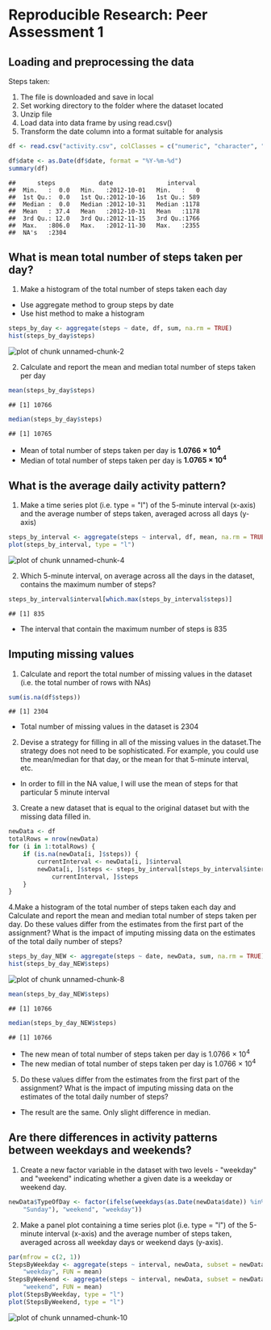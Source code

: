 # Reproducible Research: Peer Assessment 1

## Loading and preprocessing the data

Steps taken:

1. The file is downloaded and save in local
2. Set working directory to the folder where the dataset located
3. Unzip file
4. Load data into data frame by using read.csv() 
5. Transform the date column into a format suitable for analysis 

```r
df <- read.csv("activity.csv", colClasses = c("numeric", "character", "numeric"))

df$date <- as.Date(df$date, format = "%Y-%m-%d")
summary(df)
```

```
##      steps            date               interval   
##  Min.   :  0.0   Min.   :2012-10-01   Min.   :   0  
##  1st Qu.:  0.0   1st Qu.:2012-10-16   1st Qu.: 589  
##  Median :  0.0   Median :2012-10-31   Median :1178  
##  Mean   : 37.4   Mean   :2012-10-31   Mean   :1178  
##  3rd Qu.: 12.0   3rd Qu.:2012-11-15   3rd Qu.:1766  
##  Max.   :806.0   Max.   :2012-11-30   Max.   :2355  
##  NA's   :2304
```

## What is mean total number of steps taken per day?
1. Make a histogram of the total number of steps taken each day

- Use aggregate method to group steps by date
- Use hist method to make a histogram

```r
steps_by_day <- aggregate(steps ~ date, df, sum, na.rm = TRUE)
hist(steps_by_day$steps)
```

![plot of chunk unnamed-chunk-2](figure/unnamed-chunk-2.png) 

2. Calculate and report the mean and median total number of steps taken per day


```r
mean(steps_by_day$steps)
```

```
## [1] 10766
```

```r
median(steps_by_day$steps)
```

```
## [1] 10765
```


- Mean of total number of steps taken per day is **1.0766 &times; 10<sup>4</sup>**
- Median of total number of steps taken per day is **1.0765 &times; 10<sup>4</sup>**

## What is the average daily activity pattern?
1. Make a time series plot (i.e. type = "l") of the 5-minute interval (x-axis) and the average number of steps taken, averaged across all days (y-axis)

```r
steps_by_interval <- aggregate(steps ~ interval, df, mean, na.rm = TRUE)
plot(steps_by_interval, type = "l")
```

![plot of chunk unnamed-chunk-4](figure/unnamed-chunk-4.png) 


2. Which 5-minute interval, on average across all the days in the dataset, contains the maximum number of steps?

```r
steps_by_interval$interval[which.max(steps_by_interval$steps)]
```

```
## [1] 835
```

- The interval that contain the maximum number of steps is 835

## Imputing missing values
1. Calculate and report the total number of missing values in the dataset (i.e. the total number of rows with NAs)

```r
sum(is.na(df$steps))
```

```
## [1] 2304
```


- Total number of missing values in the dataset is 2304

2. Devise a strategy for filling in all of the missing values in the dataset.The strategy does not need to be sophisticated. For example, you could use the mean/median for that day, or the mean for that 5-minute interval, etc.

- In order to fill in the NA value, I will use the mean of steps for that particular 5 minute interval

3. Create a new dataset that is equal to the original dataset but with the missing data filled in.

```r
newData <- df
totalRows = nrow(newData)
for (i in 1:totalRows) {
    if (is.na(newData[i, ]$steps)) {
        currentInterval <- newData[i, ]$interval
        newData[i, ]$steps <- steps_by_interval[steps_by_interval$interval == 
            currentInterval, ]$steps
    }
}
```

4.Make a histogram of the total number of steps taken each day and Calculate and report the mean and median total number of steps taken per day. Do these values differ from the estimates from the first part of the assignment? What is the impact of imputing missing data on the estimates of the total daily number of steps?

```r
steps_by_day_NEW <- aggregate(steps ~ date, newData, sum, na.rm = TRUE)
hist(steps_by_day_NEW$steps)
```

![plot of chunk unnamed-chunk-8](figure/unnamed-chunk-8.png) 

```r
mean(steps_by_day_NEW$steps)
```

```
## [1] 10766
```

```r
median(steps_by_day_NEW$steps)
```

```
## [1] 10766
```


- The new mean of total number of steps taken per day is 1.0766 &times; 10<sup>4</sup>
- The new median of total number of steps taken per day is 1.0766 &times; 10<sup>4</sup>

5. Do these values differ from the estimates from the first part of the assignment? What is the impact of imputing missing data on the estimates of the total daily number of steps?

- The result are the same. Only slight difference in median.

## Are there differences in activity patterns between weekdays and weekends?

1. Create a new factor variable in the dataset with two levels - "weekday" and "weekend" indicating whether a given date is a weekday or weekend day.


```r
newData$TypeOfDay <- factor(ifelse(weekdays(as.Date(newData$date)) %in% c("Saturday", 
    "Sunday"), "weekend", "weekday"))
```


2. Make a panel plot containing a time series plot (i.e. type = "l") of the 5-minute interval (x-axis) and the average number of steps taken, averaged across all weekday days or weekend days (y-axis).

```r
par(mfrow = c(2, 1))
StepsByWeekday <- aggregate(steps ~ interval, newData, subset = newData$TypeOfDay == 
    "weekday", FUN = mean)
StepsByWeekend <- aggregate(steps ~ interval, newData, subset = newData$TypeOfDay == 
    "weekend", FUN = mean)
plot(StepsByWeekday, type = "l")
plot(StepsByWeekend, type = "l")
```

![plot of chunk unnamed-chunk-10](figure/unnamed-chunk-10.png) 

